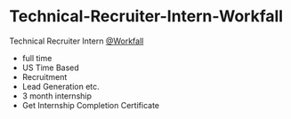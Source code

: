 # Technical-Recruiter-Intern-Workfall

Technical Recruiter Intern [@Workfall](https://www.workfall.com/)
- full time
- US Time Based
- Recruitment
- Lead Generation etc.
- 3 month internship
- Get Internship Completion Certificate 
